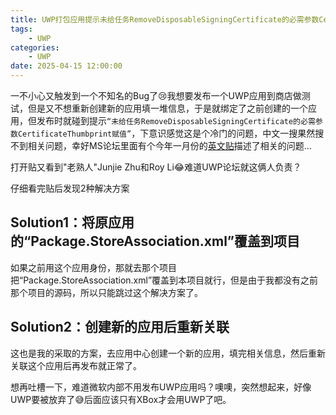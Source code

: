 ```yaml
---
title: UWP打包应用提示未给任务RemoveDisposableSigningCertificate的必需参数CertificateThumbprint赋值
tags:
    - UWP
categories:
    - UWP
date: 2025-04-15 12:00:00
---
```


一不小心又触发到一个不知名的Bug了😢我想要发布一个UWP应用到商店做测试，但是又不想重新创建新的应用填一堆信息，于是就绑定了之前创建的一个应用，但发布时就碰到提示`“未给任务RemoveDisposableSigningCertificate的必需参数CertificateThumbprint赋值”`，下意识感觉这是个冷门的问题，中文一搜果然搜不到相关问题，幸好MS论坛里面有个今年一月份的[英文贴](https://learn.microsoft.com/en-ie/answers/questions/2151054/error-msb4044-removedisposablesigningcertificate)描述了相关的问题...

<!-- MORE -->

打开贴又看到"老熟人"Junjie Zhu和Roy Li😂难道UWP论坛就这俩人负责？

仔细看完贴后发现2种解决方案

## Solution1：将原应用的“Package.StoreAssociation.xml”覆盖到项目

如果之前用这个应用身份，那就去那个项目把“Package.StoreAssociation.xml”覆盖到本项目就行，但是由于我都没有之前那个项目的源码，所以只能跳过这个解决方案了。

## Solution2：创建新的应用后重新关联

这也是我的采取的方案，去应用中心创建一个新的应用，填完相关信息，然后重新关联这个应用后再发布就正常了。

想再吐槽一下，难道微软内部不用发布UWP应用吗？噢噢，突然想起来，好像UWP要被放弃了😅后面应该只有XBox才会用UWP了吧。
